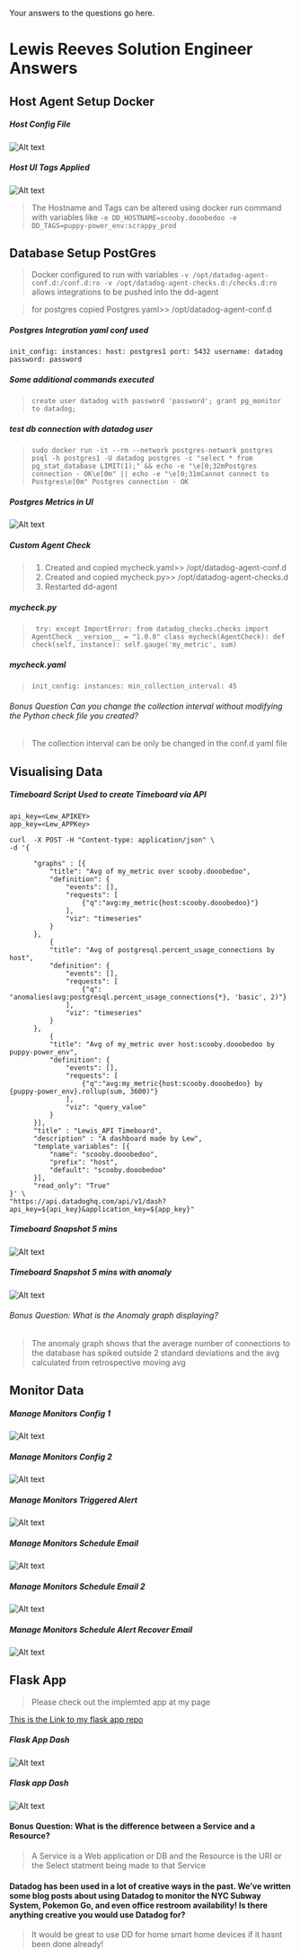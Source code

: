 Your answers to the questions go here.

# Lewis Reeves Solution Engineer Answers

## Host Agent Setup Docker
##### Host Config File

![Alt text](https://raw.githubusercontent.com/Reevzee/hiring-engineers/master/Host_config_file-datadog.yaml.PNG "Lews Host config file")

##### Host UI Tags Applied

![Alt text](https://raw.githubusercontent.com/Reevzee/hiring-engineers/master/dd_host1_withTags.PNG "Lews Host with Tags")

> The Hostname and Tags can be altered using docker run command with variables like `-e DD_HOSTNAME=scooby.dooobedoo -e DD_TAGS=puppy-power_env:scrappy_prod` 

## Database Setup PostGres
> Docker configured to run with variables ` -v /opt/datadog-agent-conf.d:/conf.d:ro -v /opt/datadog-agent-checks.d:/checks.d:ro ` allows integrations to be pushed into the dd-agent

> for postgres copied Postgres.yaml>> /opt/datadog-agent-conf.d

##### Postgres Integration yaml conf used

`init_config:
 instances:
    host: postgres1
    port: 5432
    username: datadog
    password: password `

##### Some additional commands executed

> `create user datadog with password 'password';
grant pg_monitor to datadog;`

##### test db connection with datadog user

> `sudo docker run -it --rm --network postgres-network postgres psql -h postgres1 -U datadog postgres -c "select * from pg_stat_database LIMIT(1);" && echo -e "\e[0;32mPostgres connection - OK\e[0m" || echo -e "\e[0;31mCannot connect to Postgres\e[0m"
Postgres connection - OK`

##### Postgres Metrics in UI

![Alt text](https://raw.githubusercontent.com/Reevzee/hiring-engineers/master/postgres_metrics.PNG "Postgres metrics dashboard")

##### Custom Agent Check

> 1. Created and copied mycheck.yaml>> /opt/datadog-agent-conf.d
> 2. Created and copied mycheck.py>> /opt/datadog-agent-checks.d
> 3. Restarted dd-agent

##### mycheck.py
> ` try:
 except ImportError:
     from datadog_checks.checks import AgentCheck
__version__ = "1.0.0" class mycheck(AgentCheck):
    def check(self, instance):
        self.gauge('my_metric', sum)`
        
##### mycheck.yaml
> `init_config:
instances: min_collection_interval: 45`

###### Bonus Question Can you change the collection interval without modifying the Python check file you created?
> The collection interval can be only be changed in the conf.d yaml file

## Visualising Data

##### Timeboard Script Used to create Timeboard via API

``` 
api_key=<Lew_APIKEY>
app_key=<Lew_APPKey>

curl  -X POST -H "Content-type: application/json" \
-d '{

      "graphs" : [{
          "title": "Avg of my_metric over scooby.dooobedoo",
          "definition": {
              "events": [],
              "requests": [
                  {"q":"avg:my_metric{host:scooby.dooobedoo}"}
              ],
              "viz": "timeseries"
          }
      },
          {
          "title": "Avg of postgresql.percent_usage_connections by host",
          "definition": {
              "events": [],
              "requests": [
                  {"q": "anomalies(avg:postgresql.percent_usage_connections{*}, 'basic', 2)"}
              ],
              "viz": "timeseries"
          }
      },
          {
          "title": "Avg of my_metric over host:scooby.dooobedoo by puppy-power_env",
          "definition": {
              "events": [],
              "requests": [
                  {"q":"avg:my_metric{host:scooby.dooobedoo} by {puppy-power_env}.rollup(sum, 3600)"}
              ],
              "viz": "query_value"
          }
      }],
      "title" : "Lewis_API Timeboard",
      "description" : "A dashboard made by Lew",
      "template_variables": [{
          "name": "scooby.dooobedoo",
          "prefix": "host",
          "default": "scooby.dooobedoo"
      }],
      "read_only": "True"
}' \
"https://api.datadoghq.com/api/v1/dash?api_key=${api_key}&application_key=${app_key}"
```
##### Timeboard Snapshot 5 mins
![Alt text](https://raw.githubusercontent.com/Reevzee/hiring-engineers/master/sendsnashot.PNG "Snapshopwith@notation")

##### Timeboard Snapshot 5 mins with anomaly
![Alt text](https://raw.githubusercontent.com/Reevzee/hiring-engineers/master/snap_with_anomaly.PNG "Snapshopwitanomaly")

###### Bonus Question: What is the Anomaly graph displaying?
> The anomaly graph shows that the average number of connections to the database
has spiked outside 2 standard deviations and the avg calculated from retrospective
moving avg

## Monitor Data

##### Manage Monitors Config 1
![Alt text](https://raw.githubusercontent.com/Reevzee/hiring-engineers/master/Monitors_config1.PNG "Mad_monitor1")

##### Manage Monitors Config 2
![Alt text](https://raw.githubusercontent.com/Reevzee/hiring-engineers/master/Monitors_config2.PNG "Mad_monitor2")

##### Manage Monitors Triggered Alert 
![Alt text](https://raw.githubusercontent.com/Reevzee/hiring-engineers/master/Triggered_alert.PNG "Mad_monitor2")

##### Manage Monitors Schedule Email
![Alt text](https://raw.githubusercontent.com/Reevzee/hiring-engineers/master/scheduledt.PNG "schedule_email")

##### Manage Monitors Schedule Email 2
![Alt text](https://raw.githubusercontent.com/Reevzee/hiring-engineers/master/scheduledt2.PNG "Schedule_email2")

##### Manage Monitors Schedule Alert Recover Email
![Alt text](https://raw.githubusercontent.com/Reevzee/hiring-engineers/master/Alert_recov.PNG "Alert_Recover")

## Flask App

> Please check out the implemted app at my page

[This is the Link to my flask app repo](https://github.com/Reevzee/dd_Flask_app "Reevzee Flask App")

##### Flask App Dash
![Alt text](https://raw.githubusercontent.com/Reevzee/hiring-engineers/master/Flaskapp.PNG "Flask app dash")

##### Flask app Dash
![Alt text](https://raw.githubusercontent.com/Reevzee/hiring-engineers/master/flaskapp2.PNG "Flask Dash")

#### Bonus Question: What is the difference between a Service and a Resource?

> A Service is a Web application or DB and the Resource is the URI or the Select statment being made to that Service

#### Datadog has been used in a lot of creative ways in the past. We’ve written some blog posts about using Datadog to monitor the NYC Subway System, Pokemon Go, and even office restroom availability!  Is there anything creative you would use Datadog for?

> It would be great to use DD for home smart home devices if it hasnt been done already!



      





      
